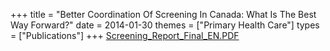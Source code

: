 +++
title = "Better Coordination Of Screening In Canada: What Is The Best Way Forward?"
date = 2014-01-30
themes = ["Primary Health Care"]
types = ["Publications"]
+++
[Screening_Report_Final_EN.PDF](/files/Screening_Report_Final_EN.PDF)
